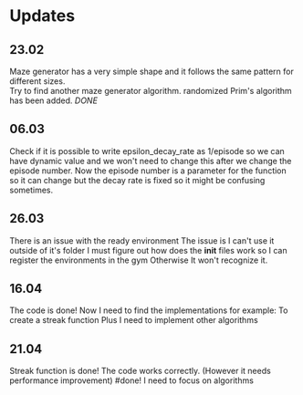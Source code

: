 # Updates

## 23.02
Maze generator has a very simple shape and it follows the same pattern for different sizes.\
Try to find another maze generator algorithm. 
randomized Prim's algorithm has been added. *DONE*


## 06.03
Check if it is possible to write epsilon_decay_rate as 1/episode so we can have dynamic value and we won't need to change this after we change the episode number.
Now the episode number is a parameter for the function so it can change but the decay rate is fixed so it might be confusing sometimes.

## 26.03
There is an issue with the ready environment
The issue is I can't use it outside of it's folder
I must figure out how does the __init__ files work so I can register the environments in the gym
Otherwise It won't recognize it. 

## 16.04
The code is done!
Now I need to find the implementations for example: To create a streak function
Plus I need to implement other algorithms

## 21.04
Streak function is done!
The code works correctly. (However it needs performance improvement) #done!
I need to focus on algorithms 
